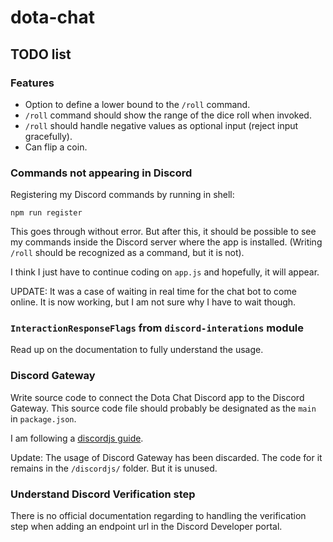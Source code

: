 # dota-chat

## TODO list

### Features

- Option to define a lower bound to the `/roll` command.
- `/roll` command should show the range of the dice roll when invoked.
- `/roll` should handle negative values as optional input (reject input gracefully).
- Can flip a coin.

### Commands not appearing in Discord

Registering my Discord commands by running in shell:

```shell
npm run register
```

This goes through without error. But after this, it should be possible to see my commands inside
the Discord server where the app is installed. (Writing `/roll` should be recognized as a command,
but it is not).

I think I just have to continue coding on `app.js` and hopefully, it will appear.

UPDATE: It was a case of waiting in real time for the chat bot to come online.
    It is now working, but I am not sure why I have to wait though.

### `InteractionResponseFlags` from `discord-interations` module

Read up on the documentation to fully understand the usage.

### Discord Gateway

Write source code to connect the Dota Chat Discord app to the Discord Gateway. This source code file should probably
be designated as the `main` in `package.json`.

I am following a [discordjs guide](https://discordjs.guide/#before-you-begin).

Update: The usage of Discord Gateway has been discarded. The code for it remains in the `/discordjs/` folder. But it is unused.

### Understand Discord Verification step

There is no official documentation regarding to handling the verification step when adding an endpoint url in the Discord Developer portal.

